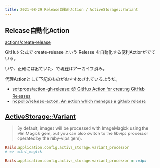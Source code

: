 ```yaml
---
title: 2021-08-29 Release自動化Action / ActiveStorage::Variant
---
```


## Release自動化Action

[actions/create-release](https://github.com/actions/create-release)

GitHub 公式で create-release という Release を自動化する便利Actionがでている。

いや、正確には出ていた、で現在はアーカイブ済み。

代理Actionとして下記のものがおすすめされているようだ。

- [softprops/action-gh-release: 📦 GitHub Action for creating GitHub Releases](https://github.com/softprops/action-gh-release)
- [ncipollo/release-action: An action which manages a github release](https://github.com/ncipollo/release-action)


## [ActiveStorage::Variant](https://railsdoc.github.io/classes/ActiveStorage/Variant.html)

> By default, images will be processed with ImageMagick using the MiniMagick gem, but you can also switch to the libvips processor operated by the ruby-vips gem).

```rb
Rails.application.config.active_storage.variant_processor
# => :mini_magick

Rails.application.config.active_storage.variant_processor = :vips
```
